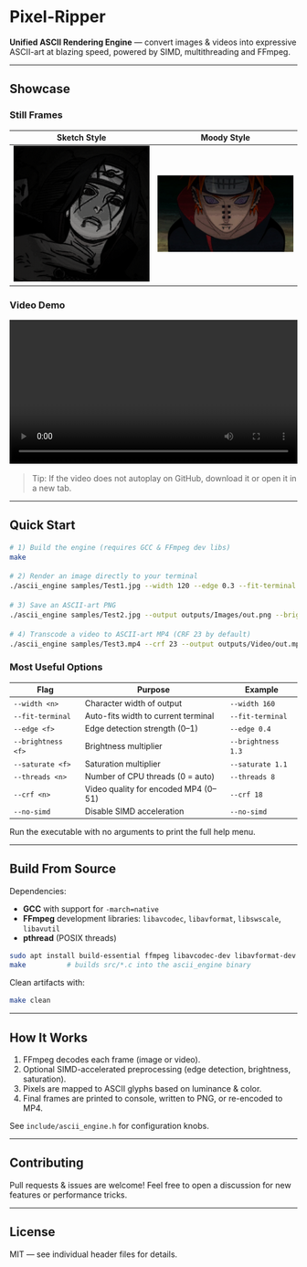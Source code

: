 # Pixel-Ripper

**Unified ASCII Rendering Engine** — convert images & videos into expressive ASCII-art at blazing speed, powered by SIMD, multithreading and FFmpeg.

---

## Showcase

### Still Frames

| Sketch Style | Moody Style |
|--------------|-------------|
| ![Sketch Art](outputs/Images/result_sketch_art_2.png) | ![Moody Art](outputs/Images/result_moody_art.png) |

### Video Demo

<video src="outputs/Video/My_Kind_of_Woman_ascii_art.mp4" controls loop width="100%"></video>

> Tip: If the video does not autoplay on GitHub, download it or open it in a new tab.

---

## Quick Start

```bash
# 1) Build the engine (requires GCC & FFmpeg dev libs)
make

# 2) Render an image directly to your terminal
./ascii_engine samples/Test1.jpg --width 120 --edge 0.3 --fit-terminal

# 3) Save an ASCII-art PNG
./ascii_engine samples/Test2.jpg --output outputs/Images/out.png --brightness 1.2 --saturate 1.0

# 4) Transcode a video to ASCII-art MP4 (CRF 23 by default)
./ascii_engine samples/Test3.mp4 --crf 23 --output outputs/Video/out.mp4
```

### Most Useful Options

| Flag | Purpose | Example |
|------|---------|---------|
| `--width <n>` | Character width of output | `--width 160` |
| `--fit-terminal` | Auto-fits width to current terminal | `--fit-terminal` |
| `--edge <f>` | Edge detection strength (0–1) | `--edge 0.4` |
| `--brightness <f>` | Brightness multiplier | `--brightness 1.3` |
| `--saturate <f>` | Saturation multiplier | `--saturate 1.1` |
| `--threads <n>` | Number of CPU threads (0 = auto) | `--threads 8` |
| `--crf <n>` | Video quality for encoded MP4 (0–51) | `--crf 18` |
| `--no-simd` | Disable SIMD acceleration | `--no-simd` |

Run the executable with no arguments to print the full help menu.

---

## Build From Source

Dependencies:

* **GCC** with support for `-march=native`
* **FFmpeg** development libraries: `libavcodec`, `libavformat`, `libswscale`, `libavutil`
* **pthread** (POSIX threads)

```bash
sudo apt install build-essential ffmpeg libavcodec-dev libavformat-dev libswscale-dev libavutil-dev
make          # builds src/*.c into the ascii_engine binary
```

Clean artifacts with:

```bash
make clean
```

---

## How It Works

1. FFmpeg decodes each frame (image or video).
2. Optional SIMD-accelerated preprocessing (edge detection, brightness, saturation).
3. Pixels are mapped to ASCII glyphs based on luminance & color.
4. Final frames are printed to console, written to PNG, or re-encoded to MP4.

See `include/ascii_engine.h` for configuration knobs.

---

## Contributing

Pull requests & issues are welcome! Feel free to open a discussion for new features or performance tricks.

---

## License

MIT — see individual header files for details.